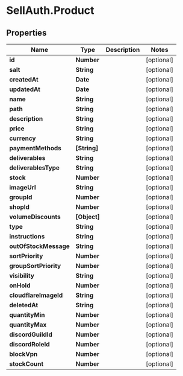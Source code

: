 # SellAuth.Product

## Properties

Name | Type | Description | Notes
------------ | ------------- | ------------- | -------------
**id** | **Number** |  | [optional] 
**salt** | **String** |  | [optional] 
**createdAt** | **Date** |  | [optional] 
**updatedAt** | **Date** |  | [optional] 
**name** | **String** |  | [optional] 
**path** | **String** |  | [optional] 
**description** | **String** |  | [optional] 
**price** | **String** |  | [optional] 
**currency** | **String** |  | [optional] 
**paymentMethods** | **[String]** |  | [optional] 
**deliverables** | **String** |  | [optional] 
**deliverablesType** | **String** |  | [optional] 
**stock** | **Number** |  | [optional] 
**imageUrl** | **String** |  | [optional] 
**groupId** | **Number** |  | [optional] 
**shopId** | **Number** |  | [optional] 
**volumeDiscounts** | **[Object]** |  | [optional] 
**type** | **String** |  | [optional] 
**instructions** | **String** |  | [optional] 
**outOfStockMessage** | **String** |  | [optional] 
**sortPriority** | **Number** |  | [optional] 
**groupSortPriority** | **Number** |  | [optional] 
**visibility** | **String** |  | [optional] 
**onHold** | **Number** |  | [optional] 
**cloudflareImageId** | **String** |  | [optional] 
**deletedAt** | **String** |  | [optional] 
**quantityMin** | **Number** |  | [optional] 
**quantityMax** | **Number** |  | [optional] 
**discordGuildId** | **Number** |  | [optional] 
**discordRoleId** | **Number** |  | [optional] 
**blockVpn** | **Number** |  | [optional] 
**stockCount** | **Number** |  | [optional] 


